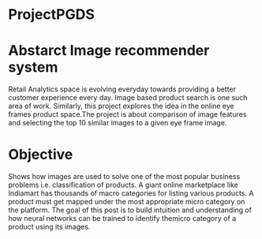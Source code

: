 # ProjectPGDS 
# Abstarct Image recommender system 
Retail Analytics space is evolving everyday towards providing a better customer experience every day. Image based product search is one such area of work. 
Similarly, this project explores the idea in the online eye frames product space.The project is about comparison of image features 
and selecting the top 10 similar images to a given eye frame image.
# Objective 
Shows how images are used to solve one of the most popular business problems i.e. classification of products. 
A giant online marketplace like Indiamart has thousands of macro categories for listing various products. 
A product must get mapped under the most appropriate micro category on the platform.
The goal of this post is to build intuition and understanding of how neural networks can be trained to identify themicro category of a product using its images.

